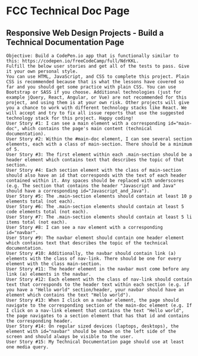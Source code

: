 # FCC Technical Doc Page

## Responsive Web Design Projects - Build a Technical Documentation Page

    Objective: Build a CodePen.io app that is functionally similar to this: https://codepen.io/freeCodeCamp/full/NdrKKL.
    Fulfill the below user stories and get all of the tests to pass. Give it your own personal style.
    You can use HTML, JavaScript, and CSS to complete this project. Plain CSS is recommended because that is what the lessons have covered so far and you should get some practice with plain CSS. You can use Bootstrap or SASS if you choose. Additional technologies (just for example jQuery, React, Angular, or Vue) are not recommended for this project, and using them is at your own risk. Other projects will give you a chance to work with different technology stacks like React. We will accept and try to fix all issue reports that use the suggested technology stack for this project. Happy coding!
    User Story #1: I can see a main element with a corresponding id="main-doc", which contains the page's main content (technical documentation).
    User Story #2: Within the #main-doc element, I can see several section elements, each with a class of main-section. There should be a minimum of 5.
    User Story #3: The first element within each .main-section should be a header element which contains text that describes the topic of that section.
    User Story #4: Each section element with the class of main-section should also have an id that corresponds with the text of each header contained within it. Any spaces should be replaced with underscores (e.g. The section that contains the header "Javascript and Java" should have a corresponding id="Javascript_and_Java").
    User Story #5: The .main-section elements should contain at least 10 p elements total (not each).
    User Story #6: The .main-section elements should contain at least 5 code elements total (not each).
    User Story #7: The .main-section elements should contain at least 5 li items total (not each).
    User Story #8: I can see a nav element with a corresponding id="navbar".
    User Story #9: The navbar element should contain one header element which contains text that describes the topic of the technical documentation.
    User Story #10: Additionally, the navbar should contain link (a) elements with the class of nav-link. There should be one for every element with the class main-section.
    User Story #11: The header element in the navbar must come before any link (a) elements in the navbar.
    User Story #12: Each element with the class of nav-link should contain text that corresponds to the header text within each section (e.g. if you have a "Hello world" section/header, your navbar should have an element which contains the text "Hello world").
    User Story #13: When I click on a navbar element, the page should navigate to the corresponding section of the main-doc element (e.g. If I click on a nav-link element that contains the text "Hello world", the page navigates to a section element that has that id and contains the corresponding header.
    User Story #14: On regular sized devices (laptops, desktops), the element with id="navbar" should be shown on the left side of the screen and should always be visible to the user.
    User Story #15: My Technical Documentation page should use at least one media query.
